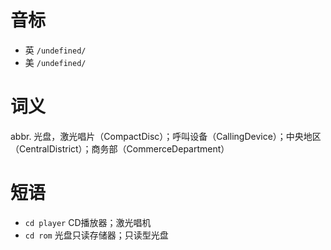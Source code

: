 # 音标

- 英 `/undefined/`
- 美 `/undefined/`

# 词义

abbr. 光盘，激光唱片（CompactDisc）；呼叫设备（CallingDevice）；中央地区（CentralDistrict）；商务部（CommerceDepartment）


# 短语

- `cd player` CD播放器；激光唱机
- `cd rom` 光盘只读存储器；只读型光盘

